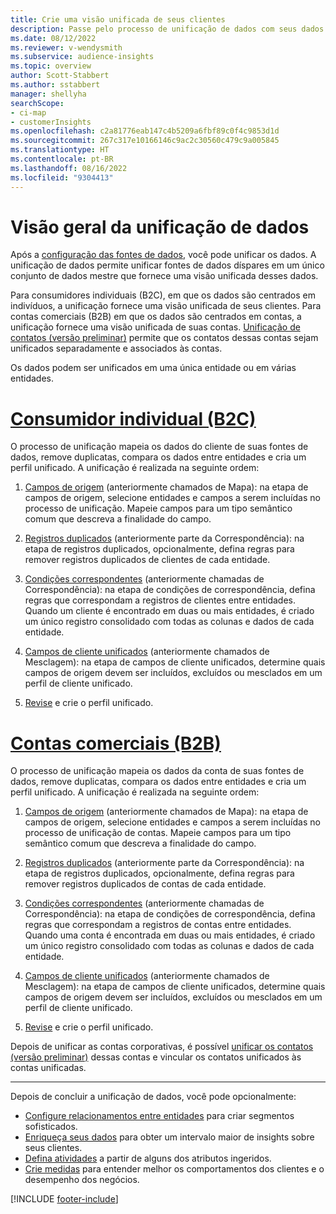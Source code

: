 ```yaml
---
title: Crie uma visão unificada de seus clientes
description: Passe pelo processo de unificação de dados com seus dados para criar um único conjunto de dados mestre de perfis de clientes ou contas.
ms.date: 08/12/2022
ms.reviewer: v-wendysmith
ms.subservice: audience-insights
ms.topic: overview
author: Scott-Stabbert
ms.author: sstabbert
manager: shellyha
searchScope:
- ci-map
- customerInsights
ms.openlocfilehash: c2a81776eab147c4b5209a6fbf89c0f4c9853d1d
ms.sourcegitcommit: 267c317e10166146c9ac2c30560c479c9a005845
ms.translationtype: HT
ms.contentlocale: pt-BR
ms.lasthandoff: 08/16/2022
ms.locfileid: "9304413"
---
```

# <a name="data-unification-overview"></a>Visão geral da unificação de dados

Após a [configuração das fontes de dados](data-sources.md), você pode unificar os dados. A unificação de dados permite unificar fontes de dados díspares em um único conjunto de dados mestre que fornece uma visão unificada desses dados.

Para consumidores individuais (B2C), em que os dados são centrados em indivíduos, a unificação fornece uma visão unificada de seus clientes. Para contas comerciais (B2B) em que os dados são centrados em contas, a unificação fornece uma visão unificada de suas contas. [Unificação de contatos (versão preliminar)](data-unification-contacts.md) permite que os contatos dessas contas sejam unificados separadamente e associados às contas.

Os dados podem ser unificados em uma única entidade ou em várias entidades.

# <a name="individual-consumers-b-to-c"></a>[Consumidor individual (B2C)](#tab/b2c)

O processo de unificação mapeia os dados do cliente de suas fontes de dados, remove duplicatas, compara os dados entre entidades e cria um perfil unificado. A unificação é realizada na seguinte ordem:

1. [Campos de origem](map-entities.md) (anteriormente chamados de Mapa): na etapa de campos de origem, selecione entidades e campos a serem incluídas no processo de unificação. Mapeie campos para um tipo semântico comum que descreva a finalidade do campo.

1. [Registros duplicados](remove-duplicates.md) (anteriormente parte da Correspondência): na etapa de registros duplicados, opcionalmente, defina regras para remover registros duplicados de clientes de cada entidade.

1. [Condições correspondentes](match-entities.md) (anteriormente chamadas de Correspondência): na etapa de condições de correspondência, defina regras que correspondam a registros de clientes entre entidades. Quando um cliente é encontrado em duas ou mais entidades, é criado um único registro consolidado com todas as colunas e dados de cada entidade.

1. [Campos de cliente unificados](merge-entities.md) (anteriormente chamados de Mesclagem): na etapa de campos de cliente unificados, determine quais campos de origem devem ser incluídos, excluídos ou mesclados em um perfil de cliente unificado.  

1. [Revise](review-unification.md) e crie o perfil unificado.

# <a name="business-accounts-b-to-b"></a>[Contas comerciais (B2B)](#tab/b2b)

O processo de unificação mapeia os dados da conta de suas fontes de dados, remove duplicatas, compara os dados entre entidades e cria um perfil unificado. A unificação é realizada na seguinte ordem:

1. [Campos de origem](map-entities.md) (anteriormente chamados de Mapa): na etapa de campos de origem, selecione entidades e campos a serem incluídas no processo de unificação de contas. Mapeie campos para um tipo semântico comum que descreva a finalidade do campo.

1. [Registros duplicados](remove-duplicates.md) (anteriormente parte da Correspondência): na etapa de registros duplicados, opcionalmente, defina regras para remover registros duplicados de contas de cada entidade.

1. [Condições correspondentes](match-entities.md) (anteriormente chamadas de Correspondência): na etapa de condições de correspondência, defina regras que correspondam a registros de contas entre entidades. Quando uma conta é encontrada em duas ou mais entidades, é criado um único registro consolidado com todas as colunas e dados de cada entidade.

1. [Campos de cliente unificados](merge-entities.md) (anteriormente chamados de Mesclagem): na etapa de campos de cliente unificados, determine quais campos de origem devem ser incluídos, excluídos ou mesclados em um perfil de cliente unificado.  

1. [Revise](review-unification.md) e crie o perfil unificado.

Depois de unificar as contas corporativas, é possível [unificar os contatos (versão preliminar)](data-unification-contacts.md) dessas contas e vincular os contatos unificados às contas unificadas.

---

Depois de concluir a unificação de dados, você pode opcionalmente:

- [Configure relacionamentos entre entidades](relationships.md) para criar segmentos sofisticados.
- [Enriqueça seus dados](enrichment-hub.md) para obter um intervalo maior de insights sobre seus clientes.
- [Defina atividades](activities.md) a partir de alguns dos atributos ingeridos.
- [Crie medidas](measures.md) para entender melhor os comportamentos dos clientes e o desempenho dos negócios.

[!INCLUDE [footer-include](includes/footer-banner.md)]
